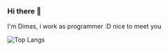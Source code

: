 ### Hi there 👋

<!--
**dimasmustaqwa/dimasmustaqwa** is a ✨ _special_ ✨ repository because its `README.md` (this file) appears on your GitHub profile.

Here are some ideas to get you started:

- 🔭 I’m currently working on ...
- 🌱 I’m currently learning ...
- 👯 I’m looking to collaborate on ...
- 🤔 I’m looking for help with ...
- 💬 Ask me about ...
- 📫 How to reach me: ...
- 😄 Pronouns: ...
- ⚡ Fun fact: ...
-->

I'm Dimas, i work as programmer :D
nice to meet you


![Top Langs](https://github-readme-stats.vercel.app/api/top-langs/?username=dimasmustaqwa&layout=compact&count_private=true)

